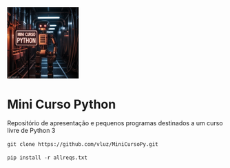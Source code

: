 <img src="MiniCursoPython.jpg" width=33% height=33%>

# Mini Curso Python

Repositório de apresentação e pequenos programas 
destinados a um curso livre de Python 3

`git clone https://github.com/vluz/MiniCursoPy.git`

`pip install -r allreqs.txt`

